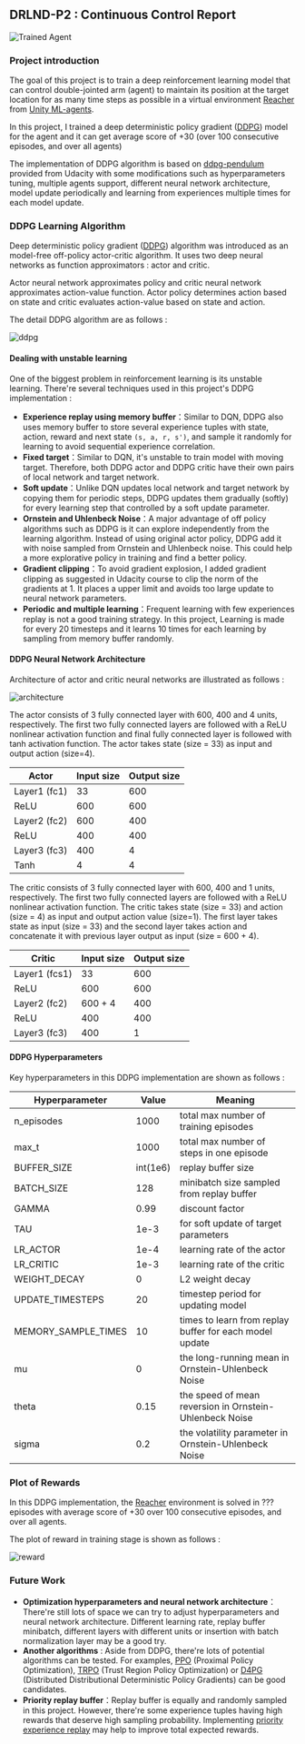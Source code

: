 [//]: # "Image References"

[image1]: https://user-images.githubusercontent.com/10624937/43851024-320ba930-9aff-11e8-8493-ee547c6af349.gif "Trained Agent"
[image2]: ./Report.assets/ddpg.png
[image3]: ./Report.assets/architecture.png
[image4]: ./Report.assets/reward.png



## DRLND-P2 : Continuous Control Report

![Trained Agent][image1]

### Project introduction

The goal of this project is to train a deep reinforcement learning model that can control double-jointed arm (agent) to maintain its position at the target location for as many time steps as possible in a virtual environment [Reacher](https://github.com/Unity-Technologies/ml-agents/blob/master/docs/Learning-Environment-Examples.md#reacher) from [Unity ML-agents](https://github.com/Unity-Technologies/ml-agents). 

In this project, I trained a deep deterministic policy gradient ([DDPG](https://arxiv.org/abs/1509.02971)) model for the agent and it can get average score of +30 (over 100 consecutive episodes, and over all agents)

The implementation of DDPG algorithm is based on [ddpg-pendulum](https://github.com/udacity/deep-reinforcement-learning/tree/master/ddpg-pendulum) provided from Udacity with some modifications such as hyperparameters tuning, multiple agents support, different neural network architecture, model update periodically and learning from experiences multiple times for each model update.

### DDPG Learning Algorithm

Deep deterministic policy gradient ([DDPG](https://arxiv.org/abs/1509.02971)) algorithm was introduced as an model-free off-policy actor-critic algorithm. It uses two deep neural networks as function approximators : actor and critic.

Actor neural network approximates policy  and critic neural network approximates action-value function. Actor policy determines action based on state and critic evaluates action-value based on state and action.

The detail DDPG algorithm are as follows :

![ddpg][image2]



#### Dealing with unstable learning

One of the biggest problem in reinforcement learning is its unstable learning. There're several techniques  used in this project's DDPG implementation :

- **Experience replay using memory buffer**：Similar to DQN, DDPG also uses memory buffer to store several experience tuples with state, action, reward and next state `(s, a, r, s')`, and sample it randomly for learning to avoid sequential experience correlation.
- **Fixed target**：Similar to DQN, it's unstable to train model with moving target. Therefore, both DDPG actor and DDPG critic have their own pairs of local network and target network. 
- **Soft update**：Unlike DQN updates local network and target network by copying them for periodic steps, DDPG updates them gradually (softly) for every learning step that controlled by a soft update parameter.
- **Ornstein and Uhlenbeck Noise**：A major advantage of off policy algorithms such as DDPG is it can explore independently from the learning algorithm. Instead of using original actor policy, DDPG add it with noise sampled from Ornstein and Uhlenbeck noise. This could help a more explorative policy in training and find a better policy.
- **Gradient clipping**：To avoid gradient explosion, I added gradient clipping as suggested in Udacity course to clip the norm of the gradients at 1. It places a upper limit and avoids too large update to neural network parameters. 
- **Periodic and multiple learning**：Frequent learning with few experiences replay is not a good training strategy. In this project, Learning is made for every 20 timesteps and it learns 10 times for each learning by sampling from memory buffer randomly.



#### DDPG Neural Network Architecture 

Architecture of actor and critic neural networks are illustrated as follows : 

![architecture][image3]

The actor consists of 3 fully connected layer with 600, 400 and 4 units, respectively. The first two fully connected layers are followed with a ReLU nonlinear activation function and final fully connected layer is followed with tanh activation function. The actor takes state (size = 33) as input and output action (size=4).

| Actor        | Input size | Output size |
| ------------ | ---------- | ----------- |
| Layer1 (fc1) | 33         | 600         |
| ReLU         | 600        | 600         |
| Layer2 (fc2) | 600        | 400         |
| ReLU         | 400        | 400         |
| Layer3 (fc3) | 400        | 4           |
| Tanh         | 4          | 4           |

The critic consists of 3 fully connected layer with 600, 400 and 1 units, respectively. The first two fully connected layers are followed with a ReLU nonlinear activation function. The critic takes state (size = 33) and action (size = 4) as input and output action value (size=1). The first layer takes state as input (size = 33) and the second layer takes action and concatenate it with previous layer output as input (size = 600 + 4).

| Critic        | Input size | Output size |
| ------------- | ---------- | ----------- |
| Layer1 (fcs1) | 33         | 600         |
| ReLU          | 600        | 600         |
| Layer2 (fc2)  | 600 + 4    | 400         |
| ReLU          | 400        | 400         |
| Layer3 (fc3)  | 400        | 1           |



#### DDPG Hyperparameters

Key hyperparameters in this DDPG implementation are shown as follows : 

| Hyperparameter      | Value    | Meaning                                                 |
| ------------------- | -------- | ------------------------------------------------------- |
| n_episodes          | 1000     | total max number of training episodes                   |
| max_t               | 1000     | total max number of steps in one episode                |
| BUFFER_SIZE         | int(1e6) | replay buffer size                                      |
| BATCH_SIZE          | 128      | minibatch size sampled from replay buffer               |
| GAMMA               | 0.99     | discount factor                                         |
| TAU                 | 1e-3     | for soft update of target parameters                    |
| LR_ACTOR            | 1e-4     | learning rate of the actor                              |
| LR_CRITIC           | 1e-3     | learning rate of the critic                             |
| WEIGHT_DECAY        | 0        | L2 weight decay                                         |
| UPDATE_TIMESTEPS    | 20       | timestep period for updating model                      |
| MEMORY_SAMPLE_TIMES | 10       | times to learn from replay buffer for each model update |
| mu                  | 0        | the long-running mean in Ornstein-Uhlenbeck Noise       |
| theta               | 0.15     | the speed of mean reversion in Ornstein-Uhlenbeck Noise |
| sigma               | 0.2      | the volatility parameter in Ornstein-Uhlenbeck Noise    |



### Plot of Rewards

In this DDPG implementation, the [Reacher](https://github.com/Unity-Technologies/ml-agents/blob/master/docs/Learning-Environment-Examples.md#reacher) environment is solved in ??? episodes with average score of +30 over 100 consecutive episodes, and over all agents.

The plot of reward in training stage is shown as follows :

![reward][image4]



### Future Work

- **Optimization hyperparameters and neural network architecture**：There're still lots of space we can try to adjust hyperparameters and neural network architecture. Different learning rate, replay buffer minibatch, different layers with different units or insertion with batch normalization layer may be a good try.
- **Another algorithms** : Aside from DDPG, there're lots of potential algorithms can be tested. For examples, [PPO](https://arxiv.org/abs/1707.06347) (Proximal Policy Optimization), [TRPO](https://arxiv.org/abs/1502.05477) (Trust Region Policy Optimization) or [D4PG](https://arxiv.org/abs/1804.08617) (Distributed Distributional Deterministic Policy Gradients) can be good candidates.
- **Priority replay buffer**：Replay buffer is equally and randomly sampled in this project. However, there're some experience tuples having high rewards that deserve high sampling probability. Implementing [priority experience replay](https://arxiv.org/abs/1511.05952) may help to improve total expected rewards.